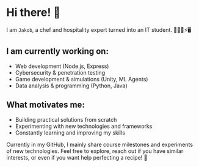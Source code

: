 # Hi there! 👋

I am `Jakob`, a chef and hospitality expert turned into an IT student. 🔪👨‍🍳⚡🖥️

##  I am currently working on:
-  Web development (Node.js, Express)
-  Cybersecurity & penetration testing
-  Game development & simulations (Unity, ML Agents)
-  Data analysis & programming (Python, Java)

##  What motivates me:
- Building practical solutions from scratch
- Experimenting with new technologies and frameworks
- Constantly learning and improving my skills

Currently in my GitHub, I mainly share course milestones and experiments of new technologies. Feel free to explore, reach out if you have similar interests, or even if you want help perfecting a recipe! 🍳

<!---
7akob/7akob is a ✨ special ✨ repository because its `README.md` (this file) appears on your GitHub profile.
You can click the Preview link to take a look at your changes.
--->
